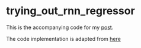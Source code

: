 # trying_out_rnn_regressor

This is the accompanying code for my [post](https://smanist.github.io/2019/07/01/Trying-out-RNN-regressor-part-1/).

The code implementation is adapted from [here](https://github.com/MorvanZhou/PyTorch-Tutorial/blob/master/tutorial-contents/403_RNN_regressor.py)
